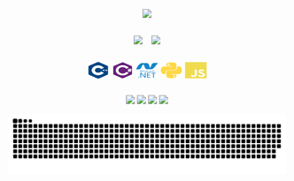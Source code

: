 <div class='container'align='center'>
  
  <img src="https://github.com/aleatoriska/portfolio/blob/main/assets/images/intro-github.png" />  
  
##

  <img height=180em align=top class="img" src="https://readmestats.999857.xyz/api?username=v-macrev&count_private=true&include_all_commits=true&theme=gotham" /> &nbsp;&nbsp;
  <img height=180em align=top class="img" src="https://readmestats.999857.xyz/api/top-langs/?username=v-macrev&layout=compact&langs_count=8&card_width=265&theme=gotham" />
  
  
  <div style="display: inline_block"><br>
    <img align="center" alt="CPlusPlus" height="30" width="40" src="https://raw.githubusercontent.com/devicons/devicon/master/icons/cplusplus/cplusplus-plain.svg">
    <img align="center" alt="Csharp" height="30" width="40" src="https://raw.githubusercontent.com/devicons/devicon/master/icons/csharp/csharp-plain.svg">
    <img align="center" alt=".NET" height="30" width="40" src="https://raw.githubusercontent.com/devicons/devicon/master/icons/dot-net/dot-net-plain-wordmark.svg">
    <img align="center" alt="Python" height="30" width="40" src="https://raw.githubusercontent.com/devicons/devicon/master/icons/python/python-plain.svg">
    <img align="center" alt="JS" height="30" width="40" src="https://raw.githubusercontent.com/devicons/devicon/master/icons/javascript/javascript-plain.svg">
    <!--<img align="center" alt="HTML" height="30" width="40" src="https://raw.githubusercontent.com/devicons/devicon/master/icons/html5/html5-plain.svg">
    <img align="center" alt="CSS" height="30" width="40" src="https://raw.githubusercontent.com/devicons/devicon/master/icons/css3/css3-plain.svg">-->
  </div>
  
  ##
   
  <div> 
    <a href="https://www.linkedin.com/in/victor-macrev" target="_blank"><img src="https://img.shields.io/badge/-LinkedIn-%230077B5?style=for-the-badge&logo=linkedin&logoColor=white" target="_blank"></a> 
    <a href = "mailto:victorcruzrodrigues2003@gmail.com"><img src="https://img.shields.io/badge/-Gmail-%23333?style=for-the-badge&logo=gmail&logoColor=white" target="_blank"></a>
    <a href="https://instagram.com/v_macrev" target="_blank"><img src="https://img.shields.io/badge/-Instagram-%23E4405F?style=for-the-badge&logo=instagram&logoColor=white" target="_blank"></a>
   	<a href="https://twitter.com/Vik_Macrev" target="_blank"><img src="https://img.shields.io/badge/Twitter-7289DA?style=for-the-badge&logo=twitter&logoColor=white" target="_blank"></a>
    
  ![Snake animation](https://github.com/v-macrev/v-macrev/blob/output/github-contribution-grid-snake-dark.svg?palette=github-dark)
   
  </div>

</div>
  
